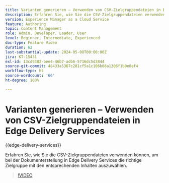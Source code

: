 ```yaml
---
title: Varianten generieren – Verwenden von CSV-Zielgruppendateien in Edge Delivery Services
description: Erfahren Sie, wie Sie die CSV-Zielgruppendateien verwenden können, um bei der Dokumenterstellung in Edge Delivery Services die richtige Zielgruppe mit den entsprechenden Inhalten auszuwählen.
version: Experience Manager as a Cloud Service
feature: Authoring
topic: Content Management
role: Admin, Developer, Leader, User
level: Beginner, Intermediate, Experienced
doc-type: Feature Video
duration: 62
last-substantial-update: 2024-05-08T00:00:00Z
jira: KT-15431
exl-id: 13cd9302-bee4-46b7-adb6-5716dc5d3844
source-git-commit: 48433a5367c281cf5a1c106b08a1306f1b0e8ef4
workflow-type: ht
source-wordcount: '66'
ht-degree: 100%

---
```


# Varianten generieren – Verwenden von CSV-Zielgruppendateien in Edge Delivery Services

{{edge-delivery-services}}

Erfahren Sie, wie Sie die CSV-Zielgruppendateien verwenden können, um bei der Dokumenterstellung in Edge Delivery Services die richtige Zielgruppe mit den entsprechenden Inhalten auszuwählen.

>[!VIDEO](https://video.tv.adobe.com/v/3428793/?learn=on)
